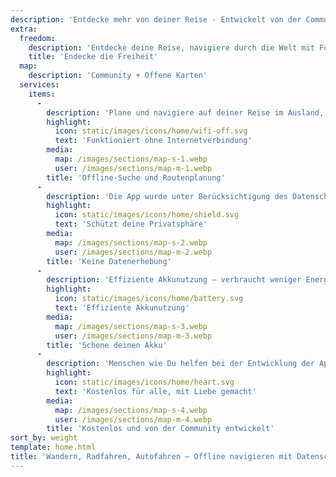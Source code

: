 ```yaml
---
description: 'Entdecke mehr von deiner Reise - Entwickelt von der Community'
extra:
  freedom:
    description: 'Entdecke deine Reise, navigiere durch die Welt mit Fokus auf Datenschutz und Community.'
    title: 'Endecke die Freiheit'
  map:
    description: 'Community + Offene Karten'
  services:
    items:
      - 
        description: 'Plane und navigiere auf deiner Reise im Ausland, nur mit GPS ohne mobilen Daten zu benötigen. Suche Wegpunkte auf abgelegenen Wander- oder Radwegen.'
        highlight:
          icon: static/images/icons/home/wifi-off.svg
          text: 'Funktioniert ohne Internetverbindung'
        media:
          map: /images/sections/map-s-1.webp
          user: /images/sections/map-m-1.webp
        title: 'Offline-Suche und Routenplanung'
      - 
        description: 'Die App wurde unter Berücksichtigung des Datenschutzes entwickelt - sie identifiziert keine Personen, verfolgt dich nicht und sammelt keine Daten. CoMaps wurde außerdem von <span class="text-icon"><svg viewBox="0 0 19 19"><use href="#icon-exodus"></use></svg> [Exodus](https://reports.exodus-privacy.eu.org/reports/app.comaps.google/latest/) überprüft.'
        highlight:
          icon: static/images/icons/home/shield.svg
          text: 'Schützt deine Privatsphäre'
        media:
          map: /images/sections/map-s-2.webp
          user: /images/sections/map-m-2.webp
        title: 'Keine Datenerhebung'
      - 
        description: 'Effiziente Akkunutzung – verbraucht weniger Energie als andere Navigationsapps.'
        highlight:
          icon: static/images/icons/home/battery.svg
          text: 'Effiziente Akkunutzung'
        media:
          map: /images/sections/map-s-3.webp
          user: /images/sections/map-m-3.webp
        title: 'Schone deinen Akku'
      - 
        description: 'Menschen wie Du helfen bei der Entwicklung der App, indem sie Orte zu <span class="text-icon"><svg viewBox="0 0 19 19"><use href="#icon-open-street-map"></use></svg> [OpenStreetMap](https://openstreetmap.org)</span> hinzufügen, Feedback zu Funktionen geben und mit Code auf <span class="text-icon"><svg viewbox="0 0 4.233 4.233"> <use href="#icon-codeberg"></use></svg> [Codeberg](https://codeberg.org/comaps)</span> beitragen, um gemeinsam großartige Karten zu erstellen. Das Projekt ist ein Fork von Oranic Maps und Maps.Me und wird von einer Open-Source-Gemeinschaft voran gebracht.'
        highlight:
          icon: static/images/icons/home/heart.svg
          text: 'Kostenlos für alle, mit Liebe gemacht'
        media:
          map: /images/sections/map-s-4.webp
          user: /images/sections/map-m-4.webp
        title: 'Kostenlos und von der Community entwickelt'
sort_by: weight
template: home.html
title: 'Wandern, Radfahren, Autofahren – Offline navigieren mit Datenschutz'
---
```

